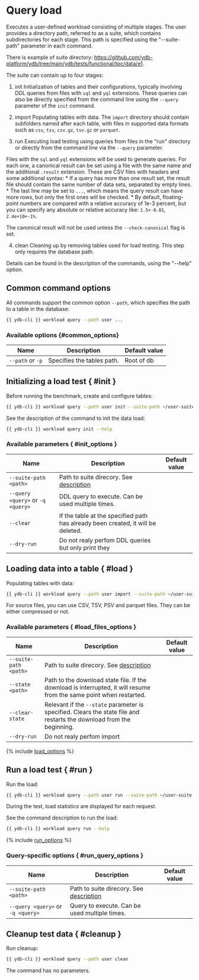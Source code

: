 # Query load

Executes a user-defined workload consisting of multiple stages.
The user provides a directory path, referred to as a suite, which contains subdirectories for each stage. This path is specified using the "--suite-path" parameter in each command.

There is example of suite directory: https://github.com/ydb-platform/ydb/tree/main/ydb/tests/functional/tpc/data/e1.

The suite can contain up to four stages:
1. init
Initialization of tables and their configurations, typically involving DDL queries from files with `sql` and `yql` extensions. These queries can also be directly specified from the command line using the `--query` parameter of the `init` command.

2. import
Populating tables with data. The `import` directory should contain subfolders named after each table, with files in supported data formats such as `csv`, `tsv`, `csv.gz`, `tsv.gz` or `parquet`.

3. run
Executing load testing using queries from files in the "run" directory or directly from the command line via the `--query` parameter.

Files with the `sql` and `yql` extensions will be used to generate queries. For each one, a canonical result can be set using a file with the same name and the additional `.result` extension. These are CSV files with headers and some additional syntax:
    * If a query has more than one result set, the result file should contain the same number of data sets, separated by empty lines.
    * The last line may be set to `...`, which means the query result can have more rows, but only the first ones will be checked.
    * By default, floating-point numbers are compared with a relative accuracy of 1e-3 percent, but you can specify any absolute or relative accuracy like: `1.5+-0.01`, `2.4e+10+-1%`.

The canonical result will not be used unless the `--check-canonical` flag is set.

4. clean
Cleaning up by removing tables used for load testing.
This step only requires the database path.

Details can be found in the description of the commands, using the "--help" option.
## Common command options

All commands support the common option `--path`, which specifies the path to a table in the database:

```bash
{{ ydb-cli }} workload query --path user ...
```

### Available options {#common_options}

| Name             | Description                | Default value |
|------------------|----------------------------|---------------|
| `--path` or `-p` | Specifies the tables path. | Root of db    |

## Initializing a load test { #init }

Before running the benchmark, create and configure tables:

```bash
{{ ydb-cli }} workload query --path user init --suite-path ~/user-suite
```

See the description of the command to init the data load:

```bash
{{ ydb-cli }} workload query init --help
```

### Available parameters { #init_options }

| Name                              | Description                                                                      | Default value |
|-----------------------------------|----------------------------------------------------------------------------------|---------------|
| `--suite-path <path>`             | Path to suite direcory. See [description](./workload-query.md)                   |               |
| `--query <query>` or `-q <query>` | DDL query to execute. Can be used multiple times.                                |               |
| `--clear`                         | If the table at the specified path has already been created, it will be deleted. |               |
| `--dry-run`                       | Do not realy perfom DDL queries but only print they                              |               |

## Loading data into a table { #load }

 Populating tables with data:

```bash
{{ ydb-cli }} workload query --path user import --suite-path ~/user-suite
```

For source files, you can use CSV, TSV, PSV and parquet files. They can be either compressed or not.

### Available parameters { #load_files_options }

| Name | Description | Default value |
|---|---|---|
| `--suite-path <path>`           | Path to suite direcory. See [description](./workload-query.md) |               |
| `--state <path>`                | Path to the download state file. If the download is interrupted, it will resume from the same point when restarted.                                                                                                                                                                                                                                                                                                                                           | |
| `--clear-state`                 | Relevant if the `--state` parameter is specified. Clears the state file and restarts the download from the beginning.                                                                                                                                                                                                                                                                                                                                          | |
| `--dry-run`                     | Do not realy perfom import | |

{% include [load_options](./_includes/workload/load_options.md) %}

## Run a load test { #run }

Run the load:

```bash
{{ ydb-cli }} workload query --path user run --suite-path ~/user-suite
```

During the test, load statistics are displayed for each request.

See the command description to run the load:

```bash
{{ ydb-cli }} workload query run --help
```

{% include [run_options](./_includes/workload/run_options.md) %}

### Query-specific options { #run_query_options }

| Name                              | Description                                                    | Default value |
|-----------------------------------|----------------------------------------------------------------|---------------|
| `--suite-path <path>`             | Path to suite direcory. See [description](./workload-query.md) |               |
| `--query <query>` or `-q <query>` | Query to execute. Can be used multiple times.                  |               |

## Cleanup test data { #cleanup }

Run cleanup:

```bash
{{ ydb-cli }} workload query --path user clean
```

The command has no parameters.
